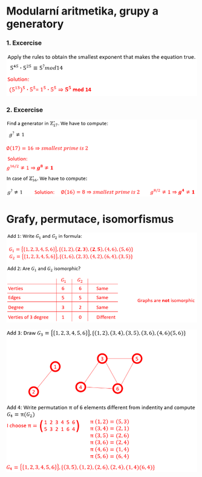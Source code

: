 # Modularní aritmetika, grupy a generatory

### 1. Excercise
<p float="left">
  <img src="/Shots 27.4./Ex1.PNG" width="600" /> 
</p>

### 2. Excercise
<p float="left">
  <img src="/Shots 27.4./Ex2.PNG" width="600" /> 
</p>

# Grafy, permutace, isomorfismus

<p float="left">
  <img src="/Shots 27.4./Graphs1.PNG" width="600" /> 
</p>

<p float="left">
  <img src="/Shots 27.4./Graphs2.PNG" width="600" /> 
</p>
